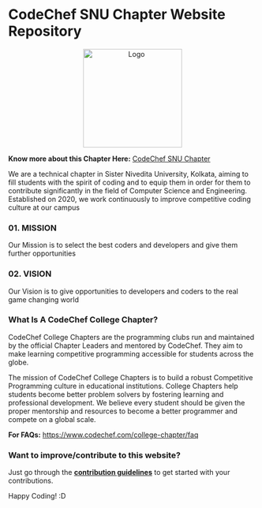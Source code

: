 # CodeChef SNU Chapter Website Repository

<p align="center"><img src="https://github.com/ccsnu/ccsnu.github.io/blob/main/CCSNU%20Logo.png" alt="Logo" width="200px" height="200px" hspace="10"/><br>

**Know more about this Chapter Here:** [CodeChef SNU Chapter](https://www.codechef.com/campus_chapter/CodeChef_SNU_Chapter)

We are a technical chapter in Sister Nivedita University, Kolkata, aiming to fill students with the spirit of coding and to equip them in order for them to contribute significantly in the field of Computer Science and Engineering. Established on 2020, we work continuously to improve competitive coding culture at our campus

### 01. MISSION
Our Mission is to select the best coders and developers and give them further opportunities

### 02. VISION
Our Vision is to give opportunities to developers and coders to the real game changing world

### What Is A CodeChef College Chapter?
CodeChef College Chapters are the programming clubs run and maintained by the official Chapter Leaders and mentored by CodeChef. They aim to make learning competitive programming accessible for students across the globe.

The mission of CodeChef College Chapters is to build a robust Competitive Programming culture in educational institutions. College Chapters help students become better problem solvers by fostering learning and professional development. We believe every student should be given the proper mentorship and resources to become a better programmer and compete on a global scale.

**For FAQs:** https://www.codechef.com/college-chapter/faq

### Want to improve/contribute to this website?
Just go through the **[contribution guidelines](https://github.com/ccsnu/ccsnu.github.io/blob/main/CONTRIBUTING.md)** to get started with your contributions.

Happy Coding! :D
